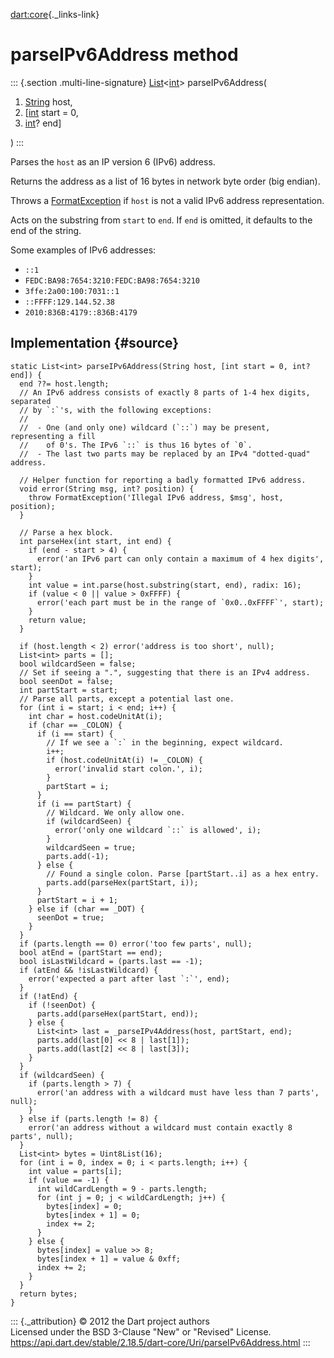 [dart:core](../../dart-core/dart-core-library){._links-link}

parseIPv6Address method
=======================

::: {.section .multi-line-signature}
[List](../list-class)\<[int](../int-class)\> parseIPv6Address(

1.  [String](../string-class) host,
2.  \[[int](../int-class) start = 0,
3.  [int](../int-class)? end\]

)
:::

Parses the `host` as an IP version 6 (IPv6) address.

Returns the address as a list of 16 bytes in network byte order (big
endian).

Throws a [FormatException](../formatexception-class) if `host` is not a
valid IPv6 address representation.

Acts on the substring from `start` to `end`. If `end` is omitted, it
defaults to the end of the string.

Some examples of IPv6 addresses:

-   `::1`
-   `FEDC:BA98:7654:3210:FEDC:BA98:7654:3210`
-   `3ffe:2a00:100:7031::1`
-   `::FFFF:129.144.52.38`
-   `2010:836B:4179::836B:4179`

Implementation {#source}
--------------

``` {.language-dart data-language="dart"}
static List<int> parseIPv6Address(String host, [int start = 0, int? end]) {
  end ??= host.length;
  // An IPv6 address consists of exactly 8 parts of 1-4 hex digits, separated
  // by `:`'s, with the following exceptions:
  //
  //  - One (and only one) wildcard (`::`) may be present, representing a fill
  //    of 0's. The IPv6 `::` is thus 16 bytes of `0`.
  //  - The last two parts may be replaced by an IPv4 "dotted-quad" address.

  // Helper function for reporting a badly formatted IPv6 address.
  void error(String msg, int? position) {
    throw FormatException('Illegal IPv6 address, $msg', host, position);
  }

  // Parse a hex block.
  int parseHex(int start, int end) {
    if (end - start > 4) {
      error('an IPv6 part can only contain a maximum of 4 hex digits', start);
    }
    int value = int.parse(host.substring(start, end), radix: 16);
    if (value < 0 || value > 0xFFFF) {
      error('each part must be in the range of `0x0..0xFFFF`', start);
    }
    return value;
  }

  if (host.length < 2) error('address is too short', null);
  List<int> parts = [];
  bool wildcardSeen = false;
  // Set if seeing a ".", suggesting that there is an IPv4 address.
  bool seenDot = false;
  int partStart = start;
  // Parse all parts, except a potential last one.
  for (int i = start; i < end; i++) {
    int char = host.codeUnitAt(i);
    if (char == _COLON) {
      if (i == start) {
        // If we see a `:` in the beginning, expect wildcard.
        i++;
        if (host.codeUnitAt(i) != _COLON) {
          error('invalid start colon.', i);
        }
        partStart = i;
      }
      if (i == partStart) {
        // Wildcard. We only allow one.
        if (wildcardSeen) {
          error('only one wildcard `::` is allowed', i);
        }
        wildcardSeen = true;
        parts.add(-1);
      } else {
        // Found a single colon. Parse [partStart..i] as a hex entry.
        parts.add(parseHex(partStart, i));
      }
      partStart = i + 1;
    } else if (char == _DOT) {
      seenDot = true;
    }
  }
  if (parts.length == 0) error('too few parts', null);
  bool atEnd = (partStart == end);
  bool isLastWildcard = (parts.last == -1);
  if (atEnd && !isLastWildcard) {
    error('expected a part after last `:`', end);
  }
  if (!atEnd) {
    if (!seenDot) {
      parts.add(parseHex(partStart, end));
    } else {
      List<int> last = _parseIPv4Address(host, partStart, end);
      parts.add(last[0] << 8 | last[1]);
      parts.add(last[2] << 8 | last[3]);
    }
  }
  if (wildcardSeen) {
    if (parts.length > 7) {
      error('an address with a wildcard must have less than 7 parts', null);
    }
  } else if (parts.length != 8) {
    error('an address without a wildcard must contain exactly 8 parts', null);
  }
  List<int> bytes = Uint8List(16);
  for (int i = 0, index = 0; i < parts.length; i++) {
    int value = parts[i];
    if (value == -1) {
      int wildCardLength = 9 - parts.length;
      for (int j = 0; j < wildCardLength; j++) {
        bytes[index] = 0;
        bytes[index + 1] = 0;
        index += 2;
      }
    } else {
      bytes[index] = value >> 8;
      bytes[index + 1] = value & 0xff;
      index += 2;
    }
  }
  return bytes;
}
```

::: {._attribution}
© 2012 the Dart project authors\
Licensed under the BSD 3-Clause \"New\" or \"Revised\" License.\
<https://api.dart.dev/stable/2.18.5/dart-core/Uri/parseIPv6Address.html>
:::
